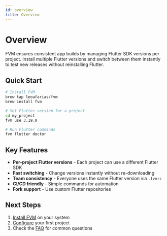 ```yaml
---
id: overview
title: Overview
---
```


# Overview

FVM ensures consistent app builds by managing Flutter SDK versions per project. Install multiple Flutter versions and switch between them instantly to test new releases without reinstalling Flutter.

## Quick Start

```bash
# Install FVM
brew tap leoafarias/fvm
brew install fvm

# Set Flutter version for a project
cd my_project
fvm use 3.19.0

# Run Flutter commands
fvm flutter doctor
```

## Key Features

- **Per-project Flutter versions** - Each project can use a different Flutter SDK
- **Fast switching** - Change versions instantly without re-downloading
- **Team consistency** - Everyone uses the same Flutter version via `.fvmrc`
- **CI/CD friendly** - Simple commands for automation
- **Fork support** - Use custom Flutter repositories

## Next Steps

1. [Install FVM](./installation) on your system
2. [Configure](./configuration) your first project
3. Check the [FAQ](./faq) for common questions

